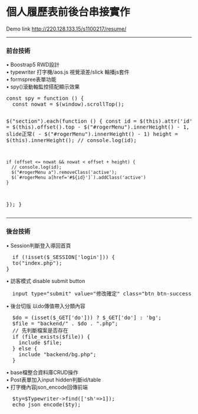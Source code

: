 # 個人履歷表前後台串接實作
Demo link http://220.128.133.15/s1100217/resume/
<hr>
<h3>前台技術</h3>
• Boostrap5 RWD設計<br>
• typewriter 打字機/aos.js 視覺滾差/slick 輪播js套件<br>
• formspree表單功能<br>
• spy()滾動軸監控搭配顯示效果<br>
<pre>
const spy = function () {
  const nowat = $(window).scrollTop();

  $("section").each(function () {
    const
      id = $(this).attr('id'),
      offset = $(this).offset().top - $("#rogerMenu").innerHeight() - 1,
      // slide正常( - $("#rogerMenu").innerHeight() - 1)
      height = $(this).innerHeight();
    // console.log(id);

    if (offset <= nowat && nowat < offset + height) {
      // console.log(id);
      $("#rogerMenu a").removeClass('active');
      $(`#rogerMenu a[href='#${id}']`).addClass('active')
    }
  });
}
</pre>
<hr>
<h3>後台技術</h3>
• Session判斷登入導回首頁<br>
<pre>
  if (!isset($_SESSION['login'])) {
  to("index.php");
}
</pre>
• 訪客模式 disable submit button<br>
<pre>
  input type="submit" value="修改確定" class="btn btn-success <?=($_SESSION['login'] != 'roger')?'disabled':'';?>"
</pre>
• 後台切版 以do傳值帶入分類內容<br>
<pre>
  $do = (isset($_GET['do'])) ? $_GET['do'] : 'bg';
  $file = "backend/" . $do . ".php";
  // 先判斷檔案是否存在
  if (file_exists($file)) {
    include $file;
  } else {
    include "backend/bg.php";
  }
</pre>
• base檔整合資料庫CRUD操作<br>
• Post表單加入input hidden判斷id/table<br>
• 打字機內容json_encode回傳前端
<pre>
  $ty=$Typewriter->find(['sh'=>1]);
  echo json_encode($ty);
</pre>
